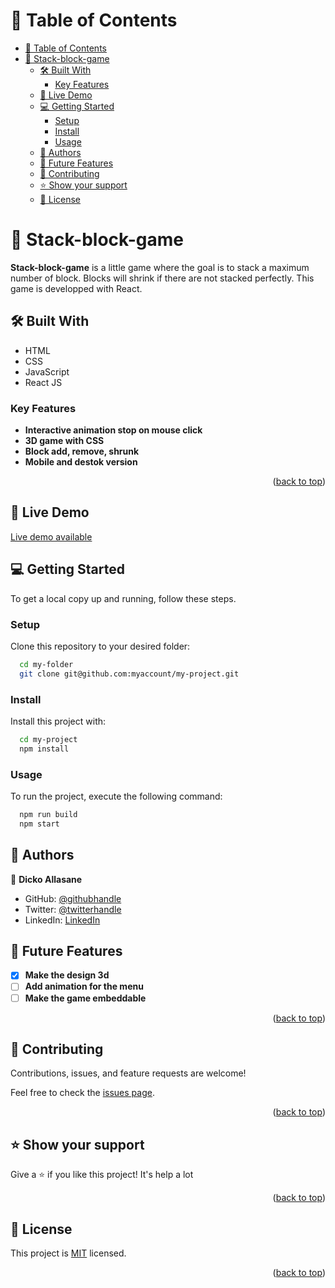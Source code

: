 <a name="readme-top"></a>

# 📗 Table of Contents

- [📗 Table of Contents](#-table-of-contents)
- [📖 Stack-block-game ](#-stack-block-game-)
  - [🛠 Built With ](#-built-with-)
    - [Key Features ](#key-features-)
  - [🚀 Live Demo ](#-live-demo-)
  - [💻 Getting Started ](#-getting-started-)
    - [Setup](#setup)
    - [Install](#install)
    - [Usage](#usage)
  - [👥 Authors ](#-authors-)
  - [🔭 Future Features ](#-future-features-)
  - [🤝 Contributing ](#-contributing-)
  - [⭐️ Show your support ](#️-show-your-support-)
  - [📝 License ](#-license-)


# 📖 Stack-block-game <a name="about-project"></a>

**Stack-block-game** is a little game where the goal is to stack a maximum number of block. Blocks will shrink if there are not stacked perfectly. This game is developped with React.

## 🛠 Built With <a name="built-with"></a>
- HTML
- CSS
- JavaScript
- React JS

### Key Features <a name="key-features"></a>

- **Interactive animation stop on mouse click**
- **3D game with CSS**
- **Block add, remove, shrunk**
- **Mobile and destok version**

<p align="right">(<a href="#readme-top">back to top</a>)</p>

## 🚀 Live Demo <a name="live-demo"></a>

[Live demo available](https://trast00-stack-block.onrender.com/)

## 💻 Getting Started <a name="getting-started"></a>

To get a local copy up and running, follow these steps.

### Setup

Clone this repository to your desired folder:

```sh
  cd my-folder
  git clone git@github.com:myaccount/my-project.git
```

### Install

Install this project with:

```sh
  cd my-project
  npm install
```

### Usage

To run the project, execute the following command:

```sh
  npm run build
  npm start
```

## 👥 Authors <a name="authors"></a>

👤 **Dicko Allasane**

- GitHub: [@githubhandle](https://github.com/Trast00)
- Twitter: [@twitterhandle](https://twitter.com/AllassaneDicko0/)
- LinkedIn: [LinkedIn](https://www.linkedin.com/in/allassane-dicko-744aaa224)

## 🔭 Future Features <a name="future-features"></a>

- [x] **Make the design 3d**
- [ ] **Add animation for the menu**
- [ ] **Make the game embeddable**

<p align="right">(<a href="#readme-top">back to top</a>)</p>

## 🤝 Contributing <a name="contributing"></a>

Contributions, issues, and feature requests are welcome!

Feel free to check the [issues page](https://github.com/Trast00/math-magicians/issues).

<p align="right">(<a href="#readme-top">back to top</a>)</p>

## ⭐️ Show your support <a name="support"></a>

Give a ⭐️ if you like this project! It's help a lot

<p align="right">(<a href="#readme-top">back to top</a>)</p>

## 📝 License <a name="license"></a>

This project is [MIT](./LICENSE) licensed.

<p align="right">(<a href="#readme-top">back to top</a>)</p>
